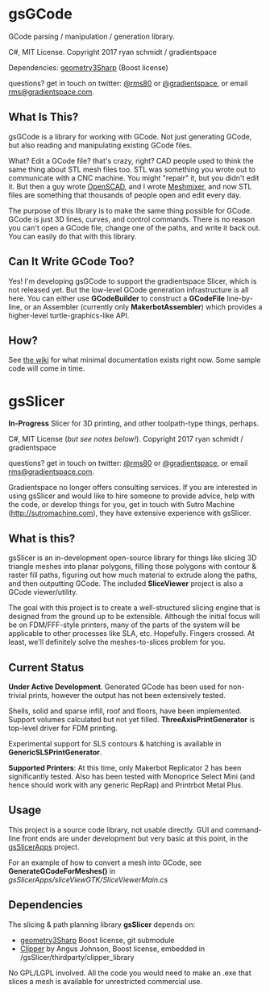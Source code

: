 # gsGCode

GCode parsing / manipulation / generation library. 

C#, MIT License. Copyright 2017 ryan schmidt / gradientspace

Dependencies: [geometry3Sharp](https://github.com/gradientspace/geometry3Sharp) (Boost license)

questions? get in touch on twitter: [@rms80](http://www.twitter.com/rms80) or [@gradientspace](http://www.twitter.com/gradientspace), 
or email [rms@gradientspace.com](mailto:rms@gradientspace.com?subject=gsGCode).

## What Is This?

gsGCode is a library for working with GCode. Not just generating GCode, but also reading and manipulating existing GCode files.

What? Edit a GCode file? that's crazy, right? CAD people used to think the same thing about STL mesh files too.
STL was something you wrote out to communicate with a CNC machine. You might "repair" it, but you didn't edit it.
But then a guy wrote [OpenSCAD](http://www.openscad.org/), and I wrote [Meshmixer](http://www.meshmixer.com), and now STL
files are something that thousands of people open and edit every day.

The purpose of this library is to make the same thing possible for GCode. GCode is just 3D lines, curves, and
control commands. There is no reason you can't open a GCode file, change one of the paths, and write it back out. 
You can easily do that with this library.

## Can It Write GCode Too?

Yes! I'm developing gsGCode to support the gradientspace Slicer, which is not released yet. But the low-level GCode generation 
infrastructure is all here. You can either use **GCodeBuilder** to construct a **GCodeFile** line-by-line, or an Assembler 
(currently only **MakerbotAssembler**) which provides a higher-level turtle-graphics-like API. 

## How?

See [the wiki](https://github.com/gradientspace/gsGCode/wiki) for what minimal documentation exists right now.
Some sample code will come in time. 

# gsSlicer

**In-Progress** Slicer for 3D printing, and other toolpath-type things, perhaps.

C#, MIT License (*but see notes below!*). Copyright 2017 ryan schmidt / gradientspace

questions? get in touch on twitter: [@rms80](http://www.twitter.com/rms80) or [@gradientspace](http://www.twitter.com/gradientspace), 
or email [rms@gradientspace.com](mailto:rms@gradientspace.com?subject=gsSlicer).

Gradientspace no longer offers consulting services. If you are interested in using gsSlicer and would like to hire someone to provide advice, help with the code, or  develop things for you, get in touch with Sutro Machine (http://sutromachine.com), they have extensive experience with gsSlicer.


## What is this?

gsSlicer is an in-development open-source library for things like slicing 3D triangle meshes into planar polygons, filling those polygons with contour & raster fill paths, figuring out how much material to extrude along the paths, and then outputting GCode. The included **SliceViewer** project is also a GCode viewer/utility.

The goal with this project is to create a well-structured slicing engine that is designed from the ground up to be extensible. Although the initial focus will be on FDM/FFF-style printers, many of the parts of the system will be applicable to other processes like SLA, etc. Hopefully. Fingers crossed. At least, we'll definitely solve the meshes-to-slices problem for you.


## Current Status

**Under Active Development**. Generated GCode has been used for non-trivial prints, however the output has not been extensively tested. 

Shells, solid and sparse infill, roof and floors, have been implemented. Support volumes calculated but not yet filled. **ThreeAxisPrintGenerator** is top-level driver for FDM printing.

Experimental support for SLS contours & hatching is available in **GenericSLSPrintGenerator**. 

**Supported Printers**: At this time, only Makerbot Replicator 2 has been significantly tested. Also has been tested with Monoprice Select Mini (and hence should work with any generic RepRap) and Printrbot Metal Plus.


## Usage

This project is a source code library, not usable directly. GUI and command-line front ends are under development but very basic at this point, in the [gsSlicerApps](https://github.com/gradientspace/gsSlicerApps) project.

For an example of how to convert a mesh into GCode, see **GenerateGCodeForMeshes()** in *gsSlicerApps/sliceViewGTK/SliceViewerMain.cs*


## Dependencies

The slicing & path planning library **gsSlicer** depends on:

* [geometry3Sharp](https://github.com/gradientspace/geometry3Sharp) Boost license, git submodule
* [Clipper](http://www.angusj.com/delphi/clipper.php) by Angus Johnson, Boost license, embedded in /gsSlicer/thirdparty/clipper_library

No GPL/LGPL involved. All the code you would need to make an .exe that slices a mesh is available for unrestricted commercial use.


